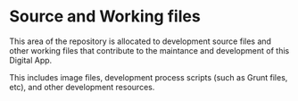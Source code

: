 # Source and Working files

This area of the repository is allocated to development source files and other working files that contribute to the maintance and development of this Digital App.

This includes image files, development process scripts (such as Grunt files, etc), and other development resources.
